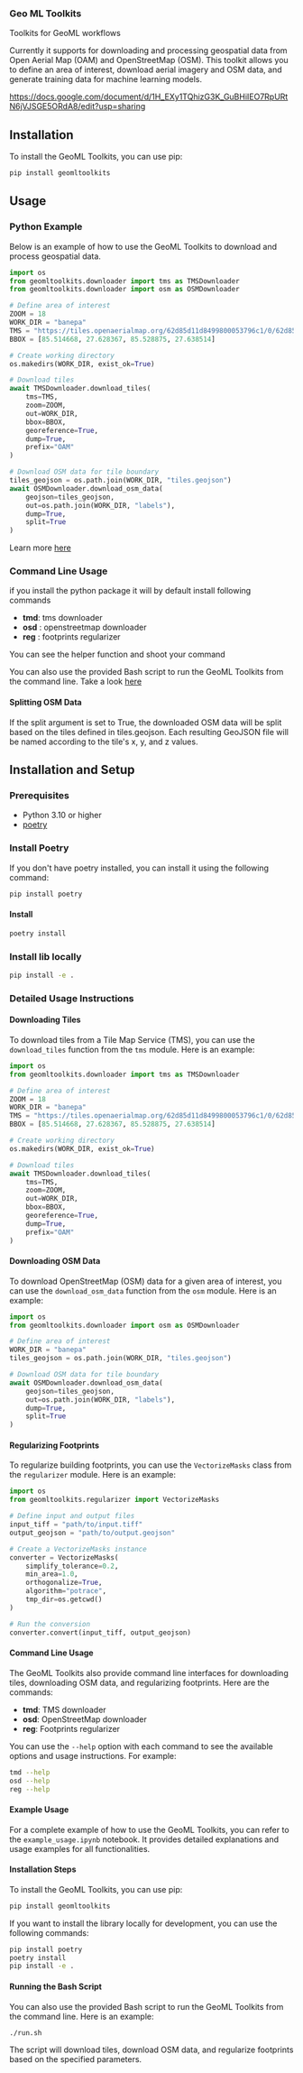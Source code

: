 ### Geo ML Toolkits 

Toolkits for GeoML workflows 

Currently it supports for downloading and processing geospatial data from Open Aerial Map (OAM) and OpenStreetMap (OSM). This toolkit allows you to define an area of interest, download aerial imagery and OSM data, and generate training data for machine learning models.

https://docs.google.com/document/d/1H_EXy1TQhizG3K_GuBHiIEO7RpURtN6jVJSGE5ORdA8/edit?usp=sharing 

## Installation

To install the GeoML Toolkits, you can use pip:

```sh
pip install geomltoolkits
```

## Usage
### Python Example 

Below is an example of how to use the GeoML Toolkits to download and process geospatial data.

```python
import os
from geomltoolkits.downloader import tms as TMSDownloader
from geomltoolkits.downloader import osm as OSMDownloader

# Define area of interest
ZOOM = 18
WORK_DIR = "banepa"
TMS = "https://tiles.openaerialmap.org/62d85d11d8499800053796c1/0/62d85d11d8499800053796c2/{z}/{x}/{y}"
BBOX = [85.514668, 27.628367, 85.528875, 27.638514]

# Create working directory
os.makedirs(WORK_DIR, exist_ok=True)

# Download tiles
await TMSDownloader.download_tiles(
    tms=TMS,
    zoom=ZOOM,
    out=WORK_DIR,
    bbox=BBOX,
    georeference=True,
    dump=True,
    prefix="OAM"
)

# Download OSM data for tile boundary
tiles_geojson = os.path.join(WORK_DIR, "tiles.geojson")
await OSMDownloader.download_osm_data(
    geojson=tiles_geojson,
    out=os.path.join(WORK_DIR, "labels"),
    dump=True,
    split=True
)
```
Learn more [here](./example_usage.ipynb) 

### Command Line Usage
if you install the python package it will by default install following  commands 

- **tmd**: tms downloader
- **osd** : openstreetmap downloader
- **reg** : footprints regularizer


You can see the helper function and shoot your command
   
You can also use the provided Bash script to run the GeoML Toolkits from the command line. 
Take a look [here](./run.sh)

#### Splitting OSM Data

If the split argument is set to True, the downloaded OSM data will be split based on the tiles defined in tiles.geojson. Each resulting GeoJSON file will be named according to the tile's x, y, and z values.

## Installation and Setup

### Prerequisites

- Python 3.10 or higher
- [poetry](https://python-poetry.org/) 

### Install Poetry

If you don't have poetry installed, you can install it using the following command:

```bash
pip install poetry
```

#### Install 
```bash
poetry install
```

### Install lib locally 
```bash
pip install -e . 
``` 

### Detailed Usage Instructions

#### Downloading Tiles

To download tiles from a Tile Map Service (TMS), you can use the `download_tiles` function from the `tms` module. Here is an example:

```python
import os
from geomltoolkits.downloader import tms as TMSDownloader

# Define area of interest
ZOOM = 18
WORK_DIR = "banepa"
TMS = "https://tiles.openaerialmap.org/62d85d11d8499800053796c1/0/62d85d11d8499800053796c2/{z}/{x}/{y}"
BBOX = [85.514668, 27.628367, 85.528875, 27.638514]

# Create working directory
os.makedirs(WORK_DIR, exist_ok=True)

# Download tiles
await TMSDownloader.download_tiles(
    tms=TMS,
    zoom=ZOOM,
    out=WORK_DIR,
    bbox=BBOX,
    georeference=True,
    dump=True,
    prefix="OAM"
)
```

#### Downloading OSM Data

To download OpenStreetMap (OSM) data for a given area of interest, you can use the `download_osm_data` function from the `osm` module. Here is an example:

```python
import os
from geomltoolkits.downloader import osm as OSMDownloader

# Define area of interest
WORK_DIR = "banepa"
tiles_geojson = os.path.join(WORK_DIR, "tiles.geojson")

# Download OSM data for tile boundary
await OSMDownloader.download_osm_data(
    geojson=tiles_geojson,
    out=os.path.join(WORK_DIR, "labels"),
    dump=True,
    split=True
)
```

#### Regularizing Footprints

To regularize building footprints, you can use the `VectorizeMasks` class from the `regularizer` module. Here is an example:

```python
import os
from geomltoolkits.regularizer import VectorizeMasks

# Define input and output files
input_tiff = "path/to/input.tiff"
output_geojson = "path/to/output.geojson"

# Create a VectorizeMasks instance
converter = VectorizeMasks(
    simplify_tolerance=0.2,
    min_area=1.0,
    orthogonalize=True,
    algorithm="potrace",
    tmp_dir=os.getcwd()
)

# Run the conversion
converter.convert(input_tiff, output_geojson)
```

#### Command Line Usage

The GeoML Toolkits also provide command line interfaces for downloading tiles, downloading OSM data, and regularizing footprints. Here are the commands:

- **tmd**: TMS downloader
- **osd**: OpenStreetMap downloader
- **reg**: Footprints regularizer

You can use the `--help` option with each command to see the available options and usage instructions. For example:

```sh
tmd --help
osd --help
reg --help
```

#### Example Usage

For a complete example of how to use the GeoML Toolkits, you can refer to the `example_usage.ipynb` notebook. It provides detailed explanations and usage examples for all functionalities.

#### Installation Steps

To install the GeoML Toolkits, you can use pip:

```sh
pip install geomltoolkits
```

If you want to install the library locally for development, you can use the following commands:

```sh
pip install poetry
poetry install
pip install -e .
```

#### Running the Bash Script

You can also use the provided Bash script to run the GeoML Toolkits from the command line. Here is an example:

```sh
./run.sh
```

The script will download tiles, download OSM data, and regularize footprints based on the specified parameters.

